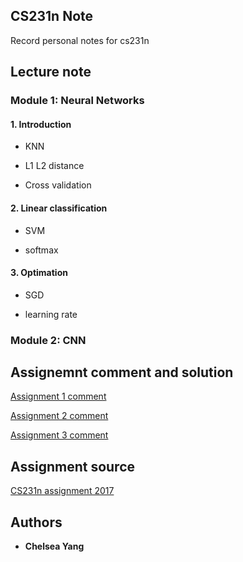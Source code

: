 ## CS231n Note

Record personal notes for cs231n

## Lecture note

### Module 1: Neural Networks

#### 1. Introduction

  * KNN

  * L1 L2 distance

  * Cross validation

#### 2. Linear classification

  * SVM

  * softmax

#### 3. Optimation
  
  * SGD
  
  * learning rate


### Module 2: CNN

## Assignemnt comment and solution


[Assignment 1 comment](https://github.com/yangyuchelsea/cs231n-note/blob/master/Assignment%201/readme.md)

[Assignment 2 comment](https://github.com/yangyuchelsea/cs231n-note/blob/master/Assignment%202/readme.md)

[Assignment 3 comment](https://github.com/yangyuchelsea/cs231n-note/tree/master/Assignment%203/readme.md)

## Assignment source

[CS231n assignment 2017](http://cs231n.github.io)


## Authors

* **Chelsea Yang** 


